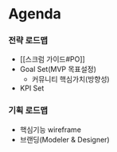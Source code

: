 # Agenda
### 전략 로드맵
- [[스크럼 가이드#PO]]
- Goal Set(MVP 목표설정)
	- 커뮤니티 핵심가치(방향성)
- KPI Set

### 기획 로드맵
- 핵심기능 wireframe
- 브랜딩(Modeler & Designer)